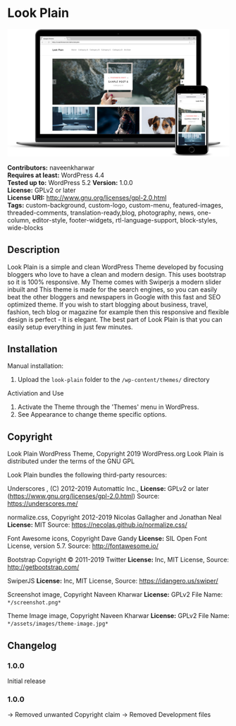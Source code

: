 # Look Plain

![Look Plain](/assets/image/theme-image.png)

**Contributors:** naveenkharwar  
**Requires at least:** WordPress 4.4  
**Tested up to:** WordPress 5.2 
**Version:** 1.0.0  
**License:** GPLv2 or later  
**License URI:** http://www.gnu.org/licenses/gpl-2.0.html  
**Tags:** custom-background, custom-logo, custom-menu, featured-images, threaded-comments, translation-ready,blog, photography, news, one-column, editor-style, footer-widgets, rtl-language-support, block-styles, wide-blocks
 
## Description

Look Plain is a simple and clean WordPress Theme developed by focusing bloggers who love to have a clean and modern design. This uses bootstrap so it is 100% responsive. My Theme comes with Swiperjs a modern slider inbuilt and This theme is made for the search engines, so you can easily beat the other bloggers and newspapers in Google with this fast and SEO optimized theme. If you wish to start blogging about business, travel, fashion, tech blog or magazine for example then this responsive and flexible design is perfect - It is elegant. The best part of Look Plain is that you can easily setup everything in just few minutes.

## Installation

Manual installation:

1. Upload the `look-plain` folder to the `/wp-content/themes/` directory

Activiation and Use

1. Activate the Theme through the 'Themes' menu in WordPress.
2. See Appearance to change theme specific options.


## Copyright

Look Plain WordPress Theme, Copyright 2019 WordPress.org
Look Plain is distributed under the terms of the GNU GPL

Look Plain bundles the following third-party resources:

Underscores , (C) 2012-2019 Automattic Inc., 
**License:** GPLv2 or later (https://www.gnu.org/licenses/gpl-2.0.html)
Source: https://underscores.me/

normalize.css, Copyright 2012-2019 Nicolas Gallagher and Jonathan Neal
**License:** MIT
Source: https://necolas.github.io/normalize.css/

Font Awesome icons, Copyright Dave Gandy
**License:** SIL Open Font License, version 5.7.
Source: http://fontawesome.io/

Bootstrap Copyright © 2011-2019 Twitter 
**License:** Inc, MIT License, 
Source: http://getbootstrap.com/

SwiperJS 
**License:** Inc, MIT License, 
Source: https://idangero.us/swiper/

Screenshot image, Copyright Naveen Kharwar
**License:** GPLv2
File Name: `*/screenshot.png*`

Theme Image image, Copyright Naveen Kharwar
**License:** GPLv2
File Name: `*/assets/images/theme-image.jpg*`

## Changelog

### 1.0.0

Initial release

### 1.0.0

-> Removed unwanted Copyright claim
-> Removed Development files